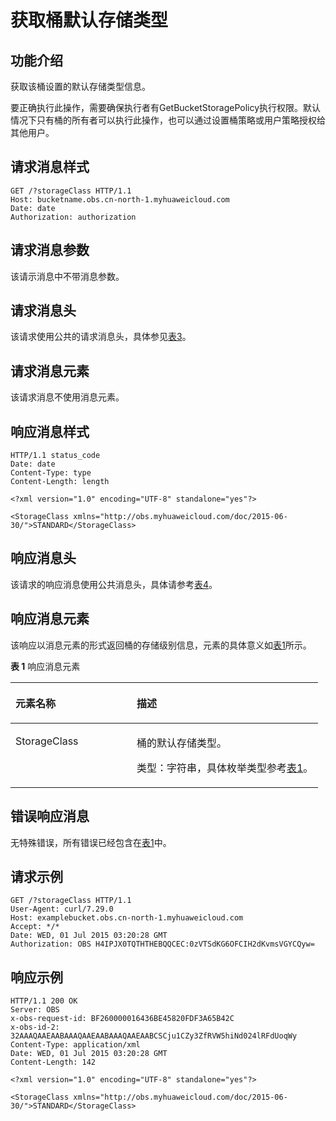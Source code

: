 # 获取桶默认存储类型<a name="ZH-CN_TOPIC_0100846759"></a>

## 功能介绍<a name="section5584184924715"></a>

获取该桶设置的默认存储类型信息。

要正确执行此操作，需要确保执行者有GetBucketStoragePolicy执行权限。默认情况下只有桶的所有者可以执行此操作，也可以通过设置桶策略或用户策略授权给其他用户。

## 请求消息样式<a name="section38196091"></a>

```
GET /?storageClass HTTP/1.1 
Host: bucketname.obs.cn-north-1.myhuaweicloud.com 
Date: date 
Authorization: authorization
```

## 请求消息参数<a name="section8220504"></a>

该请示消息中不带消息参数。

## 请求消息头<a name="section6875672"></a>

该请求使用公共的请求消息头，具体参见[表3](REST-API介绍.md#table25197309)。

## 请求消息元素<a name="section61881054"></a>

该请求消息不使用消息元素。

## 响应消息样式<a name="section20058578"></a>

```
HTTP/1.1 status_code 
Date: date 
Content-Type: type 
Content-Length: length 

<?xml version="1.0" encoding="UTF-8" standalone="yes"?> 

<StorageClass xmlns="http://obs.myhuaweicloud.com/doc/2015-06-30/">STANDARD</StorageClass>
```

## 响应消息头<a name="section46309477"></a>

该请求的响应消息使用公共消息头，具体请参考[表4](REST-API介绍.md#d0e686)。

## 响应消息元素<a name="section14132112"></a>

该响应以消息元素的形式返回桶的存储级别信息，元素的具体意义如[表1](#d0e9764)所示。

**表 1**  响应消息元素

<a name="d0e9764"></a>
<table><thead align="left"><tr id="row62282452"><th class="cellrowborder" valign="top" width="39.39%" id="mcps1.2.3.1.1"><p id="p11713852"><a name="p11713852"></a><a name="p11713852"></a><strong id="b38315809"><a name="b38315809"></a><a name="b38315809"></a>元素名称</strong></p>
</th>
<th class="cellrowborder" valign="top" width="60.61%" id="mcps1.2.3.1.2"><p id="p16572859"><a name="p16572859"></a><a name="p16572859"></a><strong id="b14938010"><a name="b14938010"></a><a name="b14938010"></a>描述</strong></p>
</th>
</tr>
</thead>
<tbody><tr id="row66017644"><td class="cellrowborder" valign="top" width="39.39%" headers="mcps1.2.3.1.1 "><p id="p45828915"><a name="p45828915"></a><a name="p45828915"></a>StorageClass</p>
</td>
<td class="cellrowborder" valign="top" width="60.61%" headers="mcps1.2.3.1.2 "><p id="p21154655"><a name="p21154655"></a><a name="p21154655"></a>桶的默认存储类型。</p>
<p id="p56174175"><a name="p56174175"></a><a name="p56174175"></a>类型：字符串，具体枚举类型参考<a href="设置桶默认存储类型.md#table63485364">表1</a>。</p>
</td>
</tr>
</tbody>
</table>

## 错误响应消息<a name="section60080148"></a>

无特殊错误，所有错误已经包含在[表1](错误码列表.md#d0e843)中。

## 请求示例<a name="section14482163815396"></a>

```
GET /?storageClass HTTP/1.1
User-Agent: curl/7.29.0
Host: examplebucket.obs.cn-north-1.myhuaweicloud.com
Accept: */*
Date: WED, 01 Jul 2015 03:20:28 GMT
Authorization: OBS H4IPJX0TQTHTHEBQQCEC:0zVTSdKG6OFCIH2dKvmsVGYCQyw=
```

## 响应示例<a name="section76081155815"></a>

```
HTTP/1.1 200 OK
Server: OBS
x-obs-request-id: BF260000016436BE45820FDF3A65B42C
x-obs-id-2: 32AAAQAAEAABAAAQAAEAABAAAQAAEAABCSCju1CZy3ZfRVW5hiNd024lRFdUoqWy
Content-Type: application/xml
Date: WED, 01 Jul 2015 03:20:28 GMT
Content-Length: 142

<?xml version="1.0" encoding="UTF-8" standalone="yes"?>

<StorageClass xmlns="http://obs.myhuaweicloud.com/doc/2015-06-30/">STANDARD</StorageClass>
```

